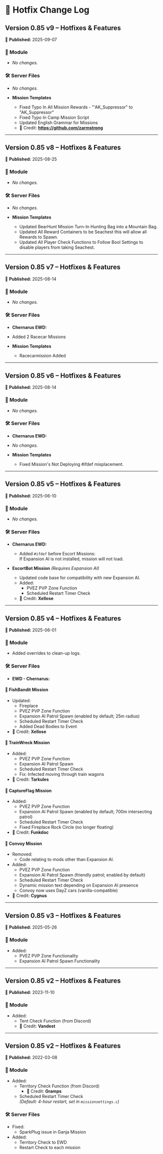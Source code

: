 # 🚀 Hotfix Change Log
## Version 0.85 v9 – Hotfixes & Features  
📅 **Published:** 2025-09-07  

### 🧩 Module  
- *No changes.*

### 🛠 Server Files  
- *No changes.*

- **Mission Templates**
  - Fixed Typo In All Mission Rewards - "'AK_Suppressor" to "AK_Suppressor"
  - Fixed Typo In Camp Mission Script
  - Updated English Grammar for Missions
  - 👤 Credit: **https://github.com/zarmstrong**

---


## Version 0.85 v8 – Hotfixes & Features  
📅 **Published:** 2025-08-25  

### 🧩 Module  
- *No changes.*

### 🛠 Server Files  
- *No changes.*

- **Mission Templates**
  - Updated BearHunt Mission Turn-In Hunting Bag into a Mountain Bag.
  - Updated All Reward Containers to be Seachest this will allow all Rewards to Spawn.
  - Updated All Player Check Functions to Follow Bool Settings to disable players from taking Seachest.

---

## Version 0.85 v7 – Hotfixes & Features  
📅 **Published:** 2025-08-14  

### 🧩 Module  
- *No changes.*

### 🛠 Server Files  
- **Chernarus EWD:**
- Added 2 Racecar Missions

- **Mission Templates**
  - Racecarmission Added

---

## Version 0.85 v6 – Hotfixes & Features  
📅 **Published:** 2025-08-14  

### 🧩 Module  
- *No changes.*

### 🛠 Server Files  
- **Chernarus EWD:**
- *No changes.*

- **Mission Templates**
  - Fixed Mission's Not Deploying #ifdef misplacement.

---

## Version 0.85 v5 – Hotfixes & Features  
📅 **Published:** 2025-06-10  

### 🧩 Module  
- *No changes.*

### 🛠 Server Files  
- **Chernarus EWD:**
  - Added `#ifdef` before Escort Missions:  
    If Expansion AI is not installed, mission will not load.

- **EscortBot Mission** *(Requires Expansion AI)*  
  - Updated code base for compatibility with new Expansion AI.
  - Added:
    - PVEZ PVP Zone Function
    - Scheduled Restart Timer Check  
  - 👤 Credit: **Xellose**

---

## Version 0.85 v4 – Hotfixes & Features  
📅 **Published:** 2025-06-01  

### 🧩 Module  
- Added overrides to clean-up logs.

### 🛠 Server Files  
- **EWD - Chernarus:**

#### 🎣 FishBandit Mission  
- Updated:
  - Fireplace
  - PVEZ PVP Zone Function
  - Expansion AI Patrol Spawn (enabled by default; 25m radius)
  - Scheduled Restart Timer Check
  - Added Dead Bodies to Event  
- 👤 Credit: **Xellose**

#### 🚂 TrainWreck Mission  
- Added:
  - PVEZ PVP Zone Function
  - Expansion AI Patrol Spawn
  - Scheduled Restart Timer Check
  - Fix: Infected moving through train wagons  
- 👤 Credit: **Tarkules**

#### 🚩 CaptureFlag Mission  
- Added:
  - PVEZ PVP Zone Function
  - Expansion AI Patrol Spawn (enabled by default; 700m intersecting patrol)
  - Scheduled Restart Timer Check
  - Fixed Fireplace Rock Circle (no longer floating)  
- 👤 Credit: **Funkdoc**

#### 🚚 Convoy Mission  
- Removed:
  - Code relating to mods other than Expansion AI.
- Added:
  - PVEZ PVP Zone Function
  - Expansion AI Patrol Spawn (friendly patrol; enabled by default)
  - Scheduled Restart Timer Check
  - Dynamic mission text depending on Expansion AI presence
  - Convoy now uses DayZ cars (vanilla-compatible)  
- 👤 Credit: **Cygnus**

---

## Version 0.85 v3 – Hotfixes & Features  
📅 **Published:** 2025-05-26  

### 🧩 Module  
- Added:
  - PVEZ PVP Zone Functionality
  - Expansion AI Patrol Spawn Functionality

---

## Version 0.85 v2 – Hotfixes & Features  
📅 **Published:** 2023-11-10  

### 🧩 Module  
- Added:
  - Tent Check Function (from Discord)  
  - 👤 Credit: **Vandest**

---

## Version 0.85 v2 – Hotfixes & Features  
📅 **Published:** 2022-03-08  

### 🧩 Module  
- Added:
  - Territory Check Function (from Discord)  
    - 👤 Credit: **Gramps**
  - Scheduled Restart Timer Check  
    *(Default: 4-hour restart, set in `missionsettings.c`)*

### 🛠 Server Files  
- Fixed:
  - SparkPlug issue in Ganja Mission
- Added:
  - Territory Check to EWD
  - Restart Check to each mission
